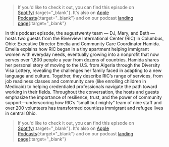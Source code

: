 
> If you'd like to check it out, you can find this episode on [Spotify](https://creators.spotify.com/pod/show/a20-podcast/episodes/S2E18--Small-but-Mighty--The-Powerful-Impact-of-Riverview-International-Center-e2tf6l9){:target="\_blank"}. It's also on [Apple Podcasts](https://podcasts.apple.com/us/podcast/augustwenty-podcast/id1610048773){:target="\_blank"} and on our podcast [landing page](https://podcasters.spotify.com/pod/show/a20-podcast){:target="\_blank"}

In this podcast episode, the augustwenty team — DJ, Mary, and Beth — hosts two guests from the Riverview International Center (RIC) in Columbus, Ohio:
Executive Director Emelia and Community Care Coordinator Hamida. Emelia explains how RIC began in a tiny apartment helping immigrant women with everyday needs,
eventually growing into a nonprofit that now serves over 1,800 people a year from dozens of countries. Hamida shares her personal story of moving to the U.S.
from Algeria through the Diversity Visa Lottery, revealing the challenges her family faced in adapting to a new language and culture. Together, they describe
RIC’s range of services, from job readiness classes and community care (like enrolling children in Medicaid) to helping credentialed professionals navigate the
path toward working in their fields. Throughout the conversation, the hosts and guests emphasize the importance of resilience, trust, and the power of community
support—underscoring how RIC’s “small but mighty” team of nine staff and over 200 volunteers has transformed countless immigrant and refugee lives in central Ohio.

> If you'd like to check it out, you can find this episode on [Spotify](https://creators.spotify.com/pod/show/a20-podcast/episodes/S2E18--Small-but-Mighty--The-Powerful-Impact-of-Riverview-International-Center-e2tf6l9){:target="\_blank"}. It's also on [Apple Podcasts](https://podcasts.apple.com/us/podcast/augustwenty-podcast/id1610048773){:target="\_blank"} and on our podcast [landing page](https://podcasters.spotify.com/pod/show/a20-podcast){:target="\_blank"}
